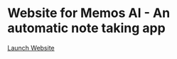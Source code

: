 # Website for Memos AI - An automatic note taking app

<a href="https://jgw96.github.io/memosai-website/"> Launch Website </a>